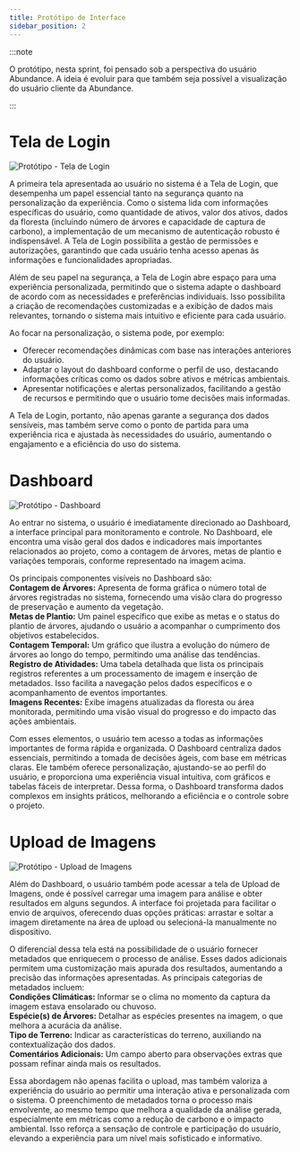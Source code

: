 ```yaml
---
title: Protótipo de Interface
sidebar_position: 2
---
```

:::note

O protótipo, nesta sprint, foi pensado sob a perspectiva do usuário Abundance. A ideia é evoluir para que também seja possível a visualização do usuário cliente da Abundance.

:::

# Tela de Login
![Protótipo - Tela de Login](https://github.com/Inteli-College/2024-2A-T02-EC11-G03/blob/docs/prototype/docs/static/img/sprint-2/prototype/login.png)

A primeira tela apresentada ao usuário no sistema é a Tela de Login, que desempenha um papel essencial tanto na segurança quanto na personalização da experiência. Como o sistema lida com informações específicas do usuário, como quantidade de ativos, valor dos ativos, dados da floresta (incluindo número de árvores e capacidade de captura de carbono), a implementação de um mecanismo de autenticação robusto é indispensável. A Tela de Login possibilita a gestão de permissões e autorizações, garantindo que cada usuário tenha acesso apenas às informações e funcionalidades apropriadas.

Além de seu papel na segurança, a Tela de Login abre espaço para uma experiência personalizada, permitindo que o sistema adapte o dashboard de acordo com as necessidades e preferências individuais. Isso possibilita a criação de recomendações customizadas e a exibição de dados mais relevantes, tornando o sistema mais intuitivo e eficiente para cada usuário.

Ao focar na personalização, o sistema pode, por exemplo:

- Oferecer recomendações dinâmicas com base nas interações anteriores do usuário.
- Adaptar o layout do dashboard conforme o perfil de uso, destacando informações críticas como os dados sobre ativos e métricas ambientais.
- Apresentar notificações e alertas personalizados, facilitando a gestão de recursos e permitindo que o usuário tome decisões mais informadas.

A Tela de Login, portanto, não apenas garante a segurança dos dados sensíveis, mas também serve como o ponto de partida para uma experiência rica e ajustada às necessidades do usuário, aumentando o engajamento e a eficiência do uso do sistema.

# Dashboard
![Protótipo - Dashboard](https://github.com/Inteli-College/2024-2A-T02-EC11-G03/blob/docs/prototype/docs/static/img/sprint-2/prototype/dash.png)

Ao entrar no sistema, o usuário é imediatamente direcionado ao Dashboard, a interface principal para monitoramento e controle. No Dashboard, ele encontra uma visão geral dos dados e indicadores mais importantes relacionados ao projeto, como a contagem de árvores, metas de plantio e variações temporais, conforme representado na imagem acima.

Os principais componentes visíveis no Dashboard são:  
**Contagem de Árvores:** Apresenta de forma gráfica o número total de árvores registradas no sistema, fornecendo uma visão clara do progresso de preservação e aumento da vegetação.  
**Metas de Plantio:** Um painel específico que exibe as metas e o status do plantio de árvores, ajudando o usuário a acompanhar o cumprimento dos objetivos estabelecidos.  
**Contagem Temporal:** Um gráfico que ilustra a evolução do número de árvores ao longo do tempo, permitindo uma análise das tendências.  
**Registro de Atividades:** Uma tabela detalhada que lista os principais registros referentes a um processamento de imagem e inserção de metadados. Isso facilita a navegação pelos dados específicos e o acompanhamento de eventos importantes.  
**Imagens Recentes:** Exibe imagens atualizadas da floresta ou área monitorada, permitindo uma visão visual do progresso e do impacto das ações ambientais.  

Com esses elementos, o usuário tem acesso a todas as informações importantes de forma rápida e organizada. O Dashboard centraliza dados essenciais, permitindo a tomada de decisões ágeis, com base em métricas claras. Ele também oferece personalização, ajustando-se ao perfil do usuário, e proporciona uma experiência visual intuitiva, com gráficos e tabelas fáceis de interpretar. Dessa forma, o Dashboard transforma dados complexos em insights práticos, melhorando a eficiência e o controle sobre o projeto.

# Upload de Imagens
![Protótipo - Upload de Imagens](https://github.com/Inteli-College/2024-2A-T02-EC11-G03/blob/docs/prototype/docs/static/img/sprint-2/prototype/upload.png)

Além do Dashboard, o usuário também pode acessar a tela de Upload de Imagens, onde é possível carregar uma imagem para análise e obter resultados em alguns segundos. A interface foi projetada para facilitar o envio de arquivos, oferecendo duas opções práticas: arrastar e soltar a imagem diretamente na área de upload ou selecioná-la manualmente no dispositivo.

O diferencial dessa tela está na possibilidade de o usuário fornecer metadados que enriquecem o processo de análise. Esses dados adicionais permitem uma customização mais apurada dos resultados, aumentando a precisão das informações apresentadas. As principais categorias de metadados incluem:  
**Condições Climáticas:** Informar se o clima no momento da captura da imagem estava ensolarado ou chuvoso.  
**Espécie(s) de Árvores:** Detalhar as espécies presentes na imagem, o que melhora a acurácia da análise.  
**Tipo de Terreno:** Indicar as características do terreno, auxiliando na contextualização dos dados.  
**Comentários Adicionais:** Um campo aberto para observações extras que possam refinar ainda mais os resultados.  

Essa abordagem não apenas facilita o upload, mas também valoriza a experiência do usuário ao permitir uma interação ativa e personalizada com o sistema. O preenchimento de metadados torna o processo mais envolvente, ao mesmo tempo que melhora a qualidade da análise gerada, especialmente em métricas como a redução de carbono e o impacto ambiental. Isso reforça a sensação de controle e participação do usuário, elevando a experiência para um nível mais sofisticado e informativo.